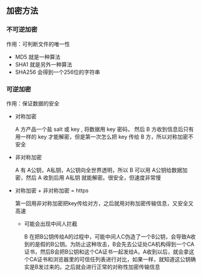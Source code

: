 ## 加密方法

### 不可逆加密

作用：可判断文件的唯一性

- MD5 就是一种算法
- SHA1 就是另外一种算法
- SHA256 会得到一个256位的字符串

### 可逆加密

作用：保证数据的安全

- 对称加密

  A 方产品一个盐 salt 或 key , 将数据用 key 密码， 然后 B 方收到信息后只有用一样的 key 才能解密，但是第一次怎么把 key 传给 B 方，所以对称加密不安全

- 非对称加密

  A 有 A公钥，A私钥，A公钥向全世界透明，所以 B 可以用 A公钥给数据加密，然后 A 收到后用 A私钥 就能解密。很安全，但速度非常慢

- 对称加密 + 非对称加密 = https

  第一回用非对称加密把key传给对方，之后就用对称加密传输信息，又安全又高速

  - 可能会出现中间人拦截

    B 在把B公钥传给A的过程中，可能中间人C伪造了一个B公钥，会导致A收到的是假的B公钥。为防止这种攻击，B会先去公证处CA机构得到一个CA证书，然后B会把B公钥和这个CA证书一起发给A，A收到以后，就会拿这个CA证书和浏览器里的可信任列表进行对比，如果一样，就知道这公钥确实是B发过来的。之后就会进行正常的对称性加密传输信息

    